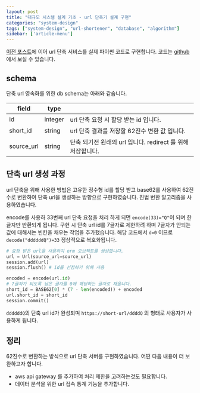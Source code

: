 ```yaml
---
layout: post
title: "대규모 시스템 설계 기초 - url 단축기 설계 구현"
categories: "system-design"
tags: ["system-design", "url-shortener", "database", "algorithm"]
sidebar: ['article-menu']
---
```


<a href="{{ site.url }}/system-design/2022/03/29/url-단축서비스-구현.html"> 이전 포스트</a>에 이어 url 단축 서비스를 실제 파이썬 코드로 구현합니다.
코드는 <a href="https://github.com/dooyeoung/shortener" target="_blank">github</a>에서 보실 수 있습니다.

## schema

단축 url 영속화를 위한 db schema는 아래와 같습니다.

| field | type | |
|-|-|-|
| id | integer | url 단축 요청 시 할당 받는 id 입니다. |
| short_id | string | url 단축 결과를 저장할 62진수 변환 값 입니다. |
| source_url | string | 단축 되기전 원래의 url 입니다. redirect 를 위해 저장합니다. |

## 단축 url 생성 과정

url 단축을 위해 사용한 방법은 고유한 정수형 id를 할당 받고 base62를 사용하여 62진수로 변환하여 단축 url을 생성하는 방향으로 구현하였습니다.
진법 번환 알고리즘을 사용하였습니다.

<script src="https://gist.github.com/dooyeoung/e82ded90d962f6c5152e458aa7c7d837.js"></script>

encode를 사용하 33번째 url 단축 요청을 처리 하게 되면 `encode(33)="Q"`이 되며 한 글자만 반환되게 됩니다.
구현 시 단축 url id를 7글자로 제한하려 하며 7글자가 안되는 값에 대해서는 빈칸을 채우는 작업을 추가했습니다.
해당 코드에서 `d=0` 이므로 `decode("ddddddQ")=33` 정상적으로 복호화됩니다.
``` python
# 요청 받은 url을 사용하여 orm 오브젝트를 생성합니다.
url = Url(source_url=source_url)
session.add(url)
session.flush() # id를 선점하기 위해 사용

encoded = encode(url.id)
# 7글자가 되도록 남은 글자를 0에 해당하는 글자로 채웁니다.
short_id = BASE62[0] * (7 - len(encoded)) + encoded
url.short_id = short_id
session.commit()
```
`ddddddQ`의 단축 url id가 완성되며 `https://short-url/ddddQ` 의 형태로 사용자가 사용하게 됩니다.



## 정리
62진수로 변환하는 방식으로 url 단축 서버를 구현하였습니다. 어떤 다음 내용이 더 보완하고자 합니다.

- aws api gateway 를 추가하여 처리 제한을 고려하는것도 필요합니다.
- 데이터 분석을 위한 url 접속 통계 기능을 추가합니다.
